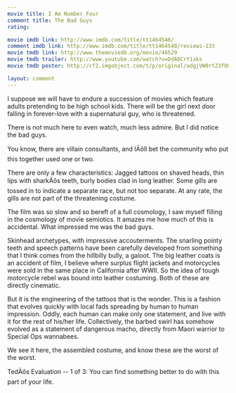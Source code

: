 ```yaml
---
movie title: I Am Number Four
comment title: The Bad Guys
rating: 

movie imdb link: http://www.imdb.com/title/tt1464540/
comment imdb link: http://www.imdb.com/title/tt1464540/reviews-133
movie tmdb link: http://www.themoviedb.org/movie/46529
movie tmdb trailer: http://www.youtube.com/watch?v=DdA0CrY1xks
movie tmdb poster: http://cf2.imgobject.com/t/p/original/adgjVW0rtZ3fO00hoY71cDogzwE.jpg

layout: comment
---
```


I suppose we will have to endure a succession of movies which feature adults pretending to be high school kids. There will be the girl next door falling in forever-love with a supernatural guy, who is threatened.

There is not much here to even watch, much less admire. But I did notice the bad guys. 

You know, there are villain consultants, and IÄôll bet the community who put this together used one or two. 

There are only a few characteristics: Jagged tattoos on shaved heads, thin lips with sharkÄôs teeth, burly bodies clad in long leather. Some gills are tossed in to indicate a separate race, but not too separate. At any rate, the gills are not part of the threatening costume.

The film was so slow and so bereft of a full cosmology, I saw myself filling in the cosmology of movie semiotics. It amazes me how much of this is accidental. What impressed me was the bad guys.

Skinhead archetypes, with impressive accouterments. The snarling pointy teeth and speech patterns have been carefully developed from something that I think comes from the hillbilly bully, a galoot. The big leather coats is an accident of film, I believe where surplus flight jackets and motorcycles were sold in the same place in California after WWII. So the idea of tough motorcycle rebel was bound into leather costuming. Both of these are directly cinematic.

But it is the engineering of the tattoos that is the wonder. This is a fashion that evolves quickly with local fads spreading by human to human impression. Oddly, each human can make only one statement, and live with it for the rest of his/her life. Collectively, the barbed swirl has somehow evolved as a statement of dangerous macho, directly from Maori warrior to Special Ops wannabees. 

We see it here, the assembled costume, and know these are the worst of the worst.

TedÄôs Evaluation -- 1 of 3: You can find something better to do with this part of your life.
